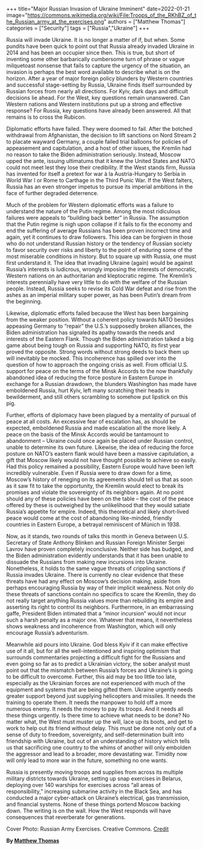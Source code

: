 +++
title="Major Russian Invasion of Ukraine Imminent"
date=2022-01-21
image="https://commons.wikimedia.org/wiki/File:Troops_of_the_RKhBZ_of_the_Russian_army_at_the_exercises.png"
authors = ["Matthew Thomas"]
categories = ["Security"]
tags = ["Russia","Ukraine"]
+++

Russia will invade Ukraine. It is no longer a matter of if, but when. Some pundits have been quick to point out that Russia already invaded Ukraine in 2014 and has been an occupier since then. This is true, but short of inventing some other barbarically cumbersome turn of phrase or vague milquetoast nonsense that fails to capture the urgency of the situation, an invasion is perhaps the best word available to describe what is on the horizon. After a year of major foreign policy blunders by Western countries and successful stage-setting by Russia, Ukraine finds itself surrounded by Russian forces from nearly all directions. For Kyiv, dark days and difficult decisions lie ahead. For the West, key questions remain unanswered. Can Western nations and Western institutions put up a strong and effective response? For Russia, key questions have already been answered. All that remains is to cross the Rubicon. 

Diplomatic efforts have failed. They were doomed to fail. After the botched withdrawal from Afghanistan, the decision to lift sanctions on Nord Stream 2 to placate wayward Germany, a couple failed trial balloons for policies of appeasement and capitulation, and a host of other issues, the Kremlin had no reason to take the Biden administration seriously. Instead, Moscow upped the ante, issuing ultimatums that it knew the United States and NATO could not meet lest they lose their credibility. If the West stands firm, Russia has invented for itself a pretext for war à la Austria-Hungary to Serbia in World War I or Rome to Carthage in the Third Punic War. If the West falters, Russia has an even stronger impetus to pursue its imperial ambitions in the face of further degraded deterrence. 

Much of the problem for Western diplomatic efforts was a failure to understand the nature of the Putin regime. Among the most ridiculous failures were appeals to “building back better” in Russia. The assumption that the Putin regime is nigh upon collapse if it fails to fix the economy and end the suffering of average Russians has been proven incorrect time and again, yet it continues to draw followers. This idea can be forgiven in those who do not understand Russian history or the tendency of Russian society to favor security over risks and liberty to the point of enduring some of the most miserable conditions in history. But to square up with Russia, one must first understand it. The idea that invading Ukraine (again) would be against Russia’s interests is ludicrous, wrongly imposing the interests of democratic, Western nations on an authoritarian and kleptocratic regime. The Kremlin’s interests perennially have very little to do with the welfare of the Russian people. Instead, Russia seeks to revise its Cold War defeat and rise from the ashes as an imperial military super power, as has been Putin’s dream from the beginning. 

Likewise, diplomatic efforts failed because the West has been bargaining from the weaker position. Without a coherent policy towards NATO besides appeasing Germany to “repair” the U.S.’s supposedly broken alliances, the Biden administration has signaled its apathy towards the needs and interests of the Eastern Flank. Though the Biden administration talked a big game about being tough on Russia and supporting NATO, its first year proved the opposite. Strong words without strong deeds to back them up will inevitably be mocked. This incoherence has spilled over into the question of how to approach the ongoing crisis as well. From official U.S. support for peace on the terms of the Minsk Accords to the now thankfully abandoned idea of reducing the force posture in Eastern Europe in exchange for a Russian drawdown, the blunders Washington has made have emboldened Russia, hurt Kyiv, left many scratching their heads in bewilderment, and still others scrambling to somehow put lipstick on this pig. 

Further, efforts of diplomacy have been plagued by a mentality of pursual of peace at all costs. An excessive fear of escalation has, as should be expected, emboldened Russia and made escalation all the more likely. A peace on the basis of the Minsk Accords would be tantamount to abandonment – Ukraine could once again be placed under Russian control, unable to determine its own future. Likewise, the idea of reducing the force posture on NATO’s eastern flank would have been a massive capitulation, a gift that Moscow likely would not have thought possible to achieve so easily. Had this policy remained a possibility, Eastern Europe would have been left incredibly vulnerable. Even if Russia were to draw down for a time, Moscow’s history of reneging on its agreements should tell us that as soon as it saw fit to take the opportunity, the Kremlin would elect to break its promises and violate the sovereignty of its neighbors again. At no point should any of these policies have been on the table – the cost of the peace offered by these is outweighed by the unlikelihood that they would satiate Russia’s appetite for empire. Indeed, this theoretical and likely short-lived peace would come at the cost of abandoning like-minded, friendly countries in Eastern Europe, a betrayal reminiscent of Münich in 1938. 

Now, as it stands, two rounds of talks this month in Geneva between U.S. Secretary of State Anthony Blinken and Russian Foreign Minister Sergei Lavrov have proven completely inconclusive. Neither side has budged, and the Biden administration evidently understands that it has been unable to dissuade the Russians from making new incursions into Ukraine. Nonetheless, it holds to the same vague threats of crippling sanctions _if_ Russia invades Ukraine. There is currently no clear evidence that these threats have had any effect on Moscow’s decision making, aside from perhaps encouraging Russia by way of their implicit weakness. Not only do these threats of sanctions contain no specifics to scare the Kremlin, they do not really target anything Russia values more than rebuilding its empire and asserting its right to control its neighbors. Furthermore, in an embarrassing gaffe, President Biden intimated that a “minor incursion” would not incur such a harsh penalty as a major one. Whatever that means, it nevertheless shows weakness and incoherence from Washington, which will only encourage Russia’s adventurism. 

Meanwhile aid pours into Ukraine. God bless Kyiv if it can make effective use of it all, but for all the well-intentioned and inspiring optimism that surrounds commentaries projecting a difficult fight for the Russians and even going so far as to predict a Ukrainian victory, the sober analyst must point out that the mismatch between Russia’s forces and Ukraine’s is going to be difficult to overcome. Further, this aid may be too little too late, especially as the Ukrainian forces are not experienced with much of the equipment and systems that are being gifted them. Ukraine urgently needs greater support beyond just supplying helicopters and missiles. It needs the training to operate them. It needs the manpower to hold off a more numerous enemy. It needs the money to pay its troops. And it needs all these things urgently. Is there time to achieve what needs to be done? No matter what, the West must muster up the will, lace up its boots, and get to work to help out its friend without delay. This must be done not only out of a sense of duty to freedom, sovereignty, and self-determination built into friendship with Ukraine, but out of an understanding of history which tells us that sacrificing one country to the whims of another will only embolden the aggressor and lead to a broader, more devastating war. Timidity now will only lead to more war in the future, something no one wants. 

Russia is presently moving troops and supplies from across its multiple military districts towards Ukraine, setting up snap exercises in Belarus, deploying over 140 warships for exercises across “all areas of responsibility,” increasing submarine activity in the Black Sea, and has conducted a major cyber-attack on Ukraine’s electrical, gas transmission, and financial systems. None of these things portend Moscow backing down. The writing is on the wall. How the West responds will have consequences that reverberate for generations. 

Cover Photo: Russian Army Exercises. Creative Commons. [Credit](https://commons.wikimedia.org/wiki/File:Troops_of_the_RKhBZ_of_the_Russian_army_at_the_exercises.png)

**By [Matthew Thomas](../our_team)**
